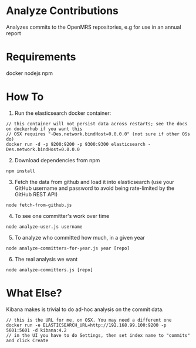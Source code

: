 Analyze Contributions
=====================

Analyzes commits to the OpenMRS repositories, e.g for use in an annual report


Requirements
======
docker
nodejs
npm


How To
======

1. Run the elasticsearch docker container:

```
// this container will not persist data across restarts; see the docs on dockerhub if you want this
// OSX requires "-Des.network.bindHost=0.0.0.0" (not sure if other OSs do)
docker run -d -p 9200:9200 -p 9300:9300 elasticsearch -Des.network.bindHost=0.0.0.0
```

2. Download dependencies from npm

```
npm install
```

3. Fetch the data from github and load it into elasticsearch (use your GitHub username and password to
avoid being rate-limited by the GitHub REST API)

```
node fetch-from-github.js
```

4. To see one committer's work over time

```
node analyze-user.js username
```

5. To analyze who committed how much, in a given year

```
node analyze-committers-for-year.js year [repo]
```

6. The real analysis we want

```
node analyze-committers.js [repo]
```

What Else?
==========

Kibana makes is trivial to do ad-hoc analysis on the commit data.

```
// this is the URL for me, on OSX. You may need a different one
docker run -e ELASTICSEARCH_URL=http://192.168.99.100:9200 -p 5601:5601 -d kibana:4.2
// in the UI you have to do Settings, then set index name to "commits" and click Create
```
